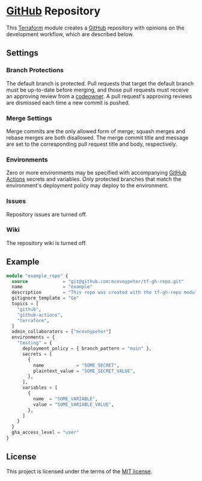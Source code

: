 # [GitHub] Repository

This [Terraform] module creates a [GitHub] repository with opinions on the development workflow, which are described below.

## Settings

### Branch Protections

The default branch is protected. Pull requests that target the default branch must be up-to-date before merging, and those pull requests must receive an approving review from a [codeowner][gh-codeowners]. A pull request's approving reviews are dismissed each time a new commit is pushed.

### Merge Settings

Merge commits are the only allowed form of merge; squash merges and rebase merges are both disallowed. The merge commit title and message are set to the corresponding pull request title and body, respectively.

### Environments

Zero or more environments may be specified with accompanying [GitHub Actions] secrets and variables. Only protected branches that match the environment's deployment policy may deploy to the environment.

### Issues

Repository issues are turned off.

### Wiki

The repository wiki is turned off.

## Example


```terraform
module "example_repo" {
  source             = "git@github.com:mcevoypeter/tf-gh-repo.git"
  name               = "example"
  description        = "This repo was created with the tf-gh-repo module"
  gitignore_template = "Go"
  topics = [
    "github",
    "github-actions",
    "terraform",
  ]
  admin_collaborators = ["mcevoypeter"]
  environments = {
    "testing" = {
      deployment_policy = { branch_pattern = "main" },
      secrets = [
        {
          name            = "SOME_SECRET",
          plaintext_value = "SOME_SECRET_VALUE",
        },
      ],
      variables = [
        {
          name  = "SOME_VARIABLE",
          value = "SOME_VARIABLE_VALUE",
        },
      ]
    }
  }
  gha_access_level = "user"
}
```

## License

This project is licensed under the terms of the [MIT license](https://en.wikipedia.org/wiki/MIT_License).

[gh-codeowners]: https://docs.github.com/en/repositories/managing-your-repositorys-settings-and-features/customizing-your-repository/about-code-owners
[GitHub]: https://github.com
[GitHub Actions]: https://docs.github.com/en/actions
[Terraform]: https://www.terraform.io
